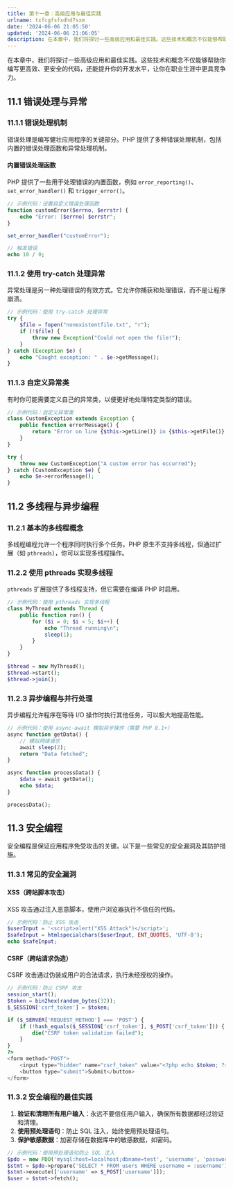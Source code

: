 ```yaml
---
title: 第十一章：高级应用与最佳实践
urlname: txfcgfsfxdhd7sxm
date: '2024-06-06 21:05:50'
updated: '2024-06-06 21:06:05'
description: 在本章中，我们将探讨一些高级应用和最佳实践。这些技术和概念不仅能够帮助你编写更高效、更安全的代码，还能提升你的开发水平，让你在职业生涯中更具竞争力。11.1 错误处理与异常11.1.1 错误处理机制错误处理是编写健壮应用程序的关键部分。PHP 提供了多种错误处理机制，包括内置的错误处理函数和异...
---
```

在本章中，我们将探讨一些高级应用和最佳实践。这些技术和概念不仅能够帮助你编写更高效、更安全的代码，还能提升你的开发水平，让你在职业生涯中更具竞争力。

## 11.1 错误处理与异常

### 11.1.1 错误处理机制

错误处理是编写健壮应用程序的关键部分。PHP 提供了多种错误处理机制，包括内置的错误处理函数和异常处理机制。

#### 内置错误处理函数

PHP 提供了一些用于处理错误的内置函数，例如 `error_reporting()`、`set_error_handler()` 和 `trigger_error()`。

```php
// 示例代码：设置自定义错误处理函数
function customError($errno, $errstr) {
    echo "Error: [$errno] $errstr";
}

set_error_handler("customError");

// 触发错误
echo 10 / 0;
```

### 11.1.2 使用 try-catch 处理异常

异常处理是另一种处理错误的有效方式。它允许你捕获和处理错误，而不是让程序崩溃。

```php
// 示例代码：使用 try-catch 处理异常
try {
    $file = fopen("nonexistentfile.txt", "r");
    if (!$file) {
        throw new Exception("Could not open the file!");
    }
} catch (Exception $e) {
    echo "Caught exception: " . $e->getMessage();
}
```

### 11.1.3 自定义异常类

有时你可能需要定义自己的异常类，以便更好地处理特定类型的错误。

```php
// 示例代码：自定义异常类
class CustomException extends Exception {
    public function errorMessage() {
        return "Error on line {$this->getLine()} in {$this->getFile()}: {$this->getMessage()}";
    }
}

try {
    throw new CustomException("A custom error has occurred");
} catch (CustomException $e) {
    echo $e->errorMessage();
}
```

## 11.2 多线程与异步编程

### 11.2.1 基本的多线程概念

多线程编程允许一个程序同时执行多个任务。PHP 原生不支持多线程，但通过扩展（如 `pthreads`），你可以实现多线程操作。

### 11.2.2 使用 pthreads 实现多线程

`pthreads` 扩展提供了多线程支持，但它需要在编译 PHP 时启用。

```php
// 示例代码：使用 pthreads 实现多线程
class MyThread extends Thread {
    public function run() {
        for ($i = 0; $i < 5; $i++) {
            echo "Thread running\n";
            sleep(1);
        }
    }
}

$thread = new MyThread();
$thread->start();
$thread->join();
```

### 11.2.3 异步编程与并行处理

异步编程允许程序在等待 I/O 操作时执行其他任务，可以极大地提高性能。

```php
// 示例代码：使用 async-await 模拟异步操作（需要 PHP 8.1+）
async function getData() {
    // 模拟网络请求
    await sleep(2);
    return "Data fetched";
}

async function processData() {
    $data = await getData();
    echo $data;
}

processData();
```

## 11.3 安全编程

安全编程是保证应用程序免受攻击的关键。以下是一些常见的安全漏洞及其防护措施。

### 11.3.1 常见的安全漏洞

#### XSS（跨站脚本攻击）

XSS 攻击通过注入恶意脚本，使用户浏览器执行不信任的代码。

```php
// 示例代码：防止 XSS 攻击
$userInput = '<script>alert("XSS Attack")</script>';
$safeInput = htmlspecialchars($userInput, ENT_QUOTES, 'UTF-8');
echo $safeInput;
```

#### CSRF（跨站请求伪造）

CSRF 攻击通过伪装成用户的合法请求，执行未经授权的操作。

```php
// 示例代码：防止 CSRF 攻击
session_start();
$token = bin2hex(random_bytes(32));
$_SESSION['csrf_token'] = $token;

if ($_SERVER['REQUEST_METHOD'] === 'POST') {
    if (!hash_equals($_SESSION['csrf_token'], $_POST['csrf_token'])) {
        die("CSRF token validation failed");
    }
}
?>
<form method="POST">
    <input type="hidden" name="csrf_token" value="<?php echo $token; ?>">
    <button type="submit">Submit</button>
</form>
```

### 11.3.2 安全编程的最佳实践

1. **验证和清理所有用户输入**：永远不要信任用户输入，确保所有数据都经过验证和清理。
2. **使用预处理语句**：防止 SQL 注入，始终使用预处理语句。
3. **保护敏感数据**：加密存储在数据库中的敏感数据，如密码。

```php
// 示例代码：使用预处理语句防止 SQL 注入
$pdo = new PDO('mysql:host=localhost;dbname=test', 'username', 'password');
$stmt = $pdo->prepare('SELECT * FROM users WHERE username = :username');
$stmt->execute(['username' => $_POST['username']]);
$user = $stmt->fetch();
```
